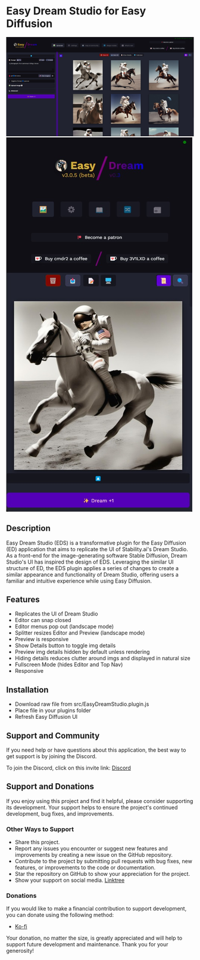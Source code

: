 # Easy Dream Studio for Easy Diffusion

![Screenshot](src/assets/Screenshot.jpg)
![Screenshot](src/assets/Screenshot2.jpg)

## Description

Easy Dream Studio (EDS) is a transformative plugin for the Easy Diffusion (ED) application that aims to replicate the UI of Stability.ai's Dream Studio. As a front-end for the image-generating software Stable Diffusion, Dream Studio's UI has inspired the design of EDS. Leveraging the similar UI structure of ED, the EDS plugin applies a series of changes to create a similar appearance and functionality of Dream Studio, offering users a familiar and intuitive experience while using Easy Diffusion.

## Features

- Replicates the UI of Dream Studio
- Editor can snap closed
- Editor menus pop out (landscape mode)
- Splitter resizes Editor and Preview (landscape mode)
- Preview is responsive
- Show Details button to toggle img details
- Preview img details hidden by default unless rendering
- Hiding details reduces clutter around imgs and displayed in natural size
- Fullscreen Mode (hides Editor and Top Nav)
- Responsive

## Installation

- Download raw file from src/EasyDreamStudio.plugin.js
- Place file in your plugins folder
- Refresh Easy Diffusion UI

## Support and Community

If you need help or have questions about this application, the best way to get support is by joining the Discord.

To join the Discord, click on this invite link: [Discord](https://discord.com/invite/aP9CjWE)

## Support and Donations

If you enjoy using this project and find it helpful, please consider supporting its development. Your support helps to ensure the project's continued development, bug fixes, and improvements.

### Other Ways to Support

- Share this project.
- Report any issues you encounter or suggest new features and improvements by creating a new issue on the GitHub repository.
- Contribute to the project by submitting pull requests with bug fixes, new features, or improvements to the code or documentation.
- Star the repository on GitHub to show your appreciation for the project.
- Show your support on social media. [Linktree](https://linktr.ee/3v1lxd)

### Donations

If you would like to make a financial contribution to support development, you can donate using the following method:

- [Ko-fi](https://ko-fi.com/3v1lxd)

Your donation, no matter the size, is greatly appreciated and will help to support future development and maintenance. Thank you for your generosity!
